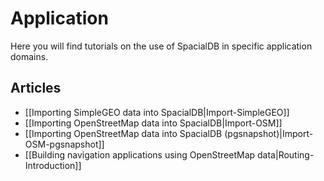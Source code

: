 # Application

Here you will find tutorials on the use of SpacialDB in specific application domains.

## Articles

* [[Importing SimpleGEO data into SpacialDB|Import-SimpleGEO]]
* [[Importing OpenStreetMap data into SpacialDB|Import-OSM]]
* [[Importing OpenStreetMap data into SpacialDB (pgsnapshot)|Import-OSM-pgsnapshot]]
* [[Building navigation applications using OpenStreetMap data|Routing-Introduction]]
